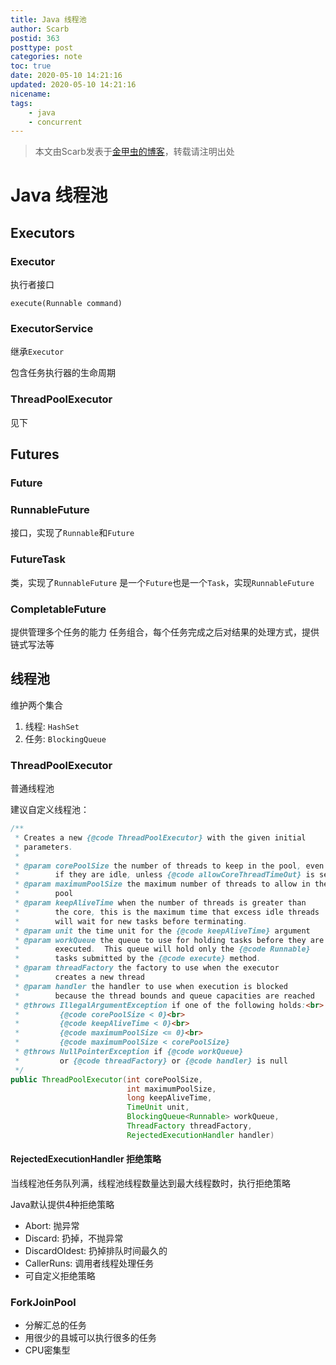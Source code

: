 ```yaml
---
title: Java 线程池
author: Scarb
postid: 363
posttype: post
categories: note
toc: true
date: 2020-05-10 14:21:16
updated: 2020-05-10 14:21:16
nicename:
tags:
    - java
    - concurrent
---
```


>本文由Scarb发表于[金甲虫的博客](http://47.106.131.90/blog)，转载请注明出处

# Java 线程池

## Executors

### Executor

执行者接口

`execute(Runnable command)`

### ExecutorService

继承`Executor`

包含任务执行器的生命周期

### ThreadPoolExecutor

见下

## Futures

### Future

### RunnableFuture

接口，实现了`Runnable`和`Future`

### FutureTask

类，实现了`RunnableFuture`
是一个`Future`也是一个`Task`，实现`RunnableFuture`

### CompletableFuture

提供管理多个任务的能力
任务组合，每个任务完成之后对结果的处理方式，提供链式写法等

## 线程池

维护两个集合
1. 线程: `HashSet`
2. 任务: `BlockingQueue`

### ThreadPoolExecutor

普通线程池

建议自定义线程池：
```java
/**
 * Creates a new {@code ThreadPoolExecutor} with the given initial
 * parameters.
 *
 * @param corePoolSize the number of threads to keep in the pool, even
 *        if they are idle, unless {@code allowCoreThreadTimeOut} is set
 * @param maximumPoolSize the maximum number of threads to allow in the
 *        pool
 * @param keepAliveTime when the number of threads is greater than
 *        the core, this is the maximum time that excess idle threads
 *        will wait for new tasks before terminating.
 * @param unit the time unit for the {@code keepAliveTime} argument
 * @param workQueue the queue to use for holding tasks before they are
 *        executed.  This queue will hold only the {@code Runnable}
 *        tasks submitted by the {@code execute} method.
 * @param threadFactory the factory to use when the executor
 *        creates a new thread
 * @param handler the handler to use when execution is blocked
 *        because the thread bounds and queue capacities are reached
 * @throws IllegalArgumentException if one of the following holds:<br>
 *         {@code corePoolSize < 0}<br>
 *         {@code keepAliveTime < 0}<br>
 *         {@code maximumPoolSize <= 0}<br>
 *         {@code maximumPoolSize < corePoolSize}
 * @throws NullPointerException if {@code workQueue}
 *         or {@code threadFactory} or {@code handler} is null
 */
public ThreadPoolExecutor(int corePoolSize,
                          int maximumPoolSize,
                          long keepAliveTime,
                          TimeUnit unit,
                          BlockingQueue<Runnable> workQueue,
                          ThreadFactory threadFactory,
                          RejectedExecutionHandler handler) 
```
#### RejectedExecutionHandler 拒绝策略

当线程池任务队列满，线程池线程数量达到最大线程数时，执行拒绝策略

Java默认提供4种拒绝策略

* Abort: 抛异常
* Discard: 扔掉，不抛异常
* DiscardOldest: 扔掉排队时间最久的
* CallerRuns: 调用者线程处理任务
* 可自定义拒绝策略

### ForkJoinPool

* 分解汇总的任务
* 用很少的县城可以执行很多的任务
* CPU密集型

